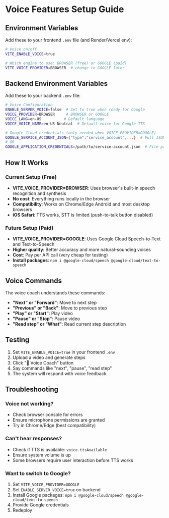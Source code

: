 # Voice Features Setup Guide

## Environment Variables

Add these to your frontend `.env` file (and Render/Vercel env):

```bash
# Voice on/off
VITE_ENABLE_VOICE=true

# Which engine to use: BROWSER (free) or GOOGLE (paid)
VITE_VOICE_PROVIDER=BROWSER  # change to GOOGLE later
```

## Backend Environment Variables

Add these to your backend `.env` file:

```bash
# Voice Configuration
ENABLE_SERVER_VOICE=false  # Set to true when ready for Google
VOICE_PROVIDER=BROWSER     # BROWSER or GOOGLE
VOICE_LANG=en-US          # Default language
VOICE_VOICE_NAME=en-US-Neutral  # Default voice for Google TTS

# Google Cloud credentials (only needed when VOICE_PROVIDER=GOOGLE)
GOOGLE_SERVICE_ACCOUNT_JSON={"type":"service_account",...}  # Full JSON
# OR
GOOGLE_APPLICATION_CREDENTIALS=/path/to/service-account.json  # File path
```

## How It Works

### Current Setup (Free)
- **VITE_VOICE_PROVIDER=BROWSER**: Uses browser's built-in speech recognition and synthesis
- **No cost**: Everything runs locally in the browser
- **Compatibility**: Works on Chrome/Edge Android and most desktop browsers
- **iOS Safari**: TTS works, STT is limited (push-to-talk button disabled)

### Future Setup (Paid)
- **VITE_VOICE_PROVIDER=GOOGLE**: Uses Google Cloud Speech-to-Text and Text-to-Speech
- **Higher quality**: Better accuracy and more natural-sounding voices
- **Cost**: Pay per API call (very cheap for testing)
- **Install packages**: `npm i @google-cloud/speech @google-cloud/text-to-speech`

## Voice Commands

The voice coach understands these commands:
- **"Next" or "Forward"**: Move to next step
- **"Previous" or "Back"**: Move to previous step  
- **"Play" or "Start"**: Play video
- **"Pause" or "Stop"**: Pause video
- **"Read step" or "What"**: Read current step description

## Testing

1. Set `VITE_ENABLE_VOICE=true` in your frontend `.env`
2. Upload a video and generate steps
3. Click "🎤 Voice Coach" button
4. Say commands like "next", "pause", "read step"
5. The system will respond with voice feedback

## Troubleshooting

### Voice not working?
- Check browser console for errors
- Ensure microphone permissions are granted
- Try in Chrome/Edge (best compatibility)

### Can't hear responses?
- Check if TTS is available: `voice.ttsAvailable`
- Ensure system volume is up
- Some browsers require user interaction before TTS works

### Want to switch to Google?
1. Set `VITE_VOICE_PROVIDER=GOOGLE`
2. Set `ENABLE_SERVER_VOICE=true` on backend
3. Install Google packages: `npm i @google-cloud/speech @google-cloud/text-to-speech`
4. Provide Google credentials
5. Redeploy
